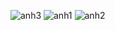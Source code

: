 ![anh3](https://github.com/user-attachments/assets/d2b4845d-35de-4d6e-8aec-cf1de0778940)
![anh1](https://github.com/user-attachments/assets/3aaea5e9-f27b-42a0-8777-38cdf1a1fb61)
![anh2](https://github.com/user-attachments/assets/b8e18926-7d91-48ad-8691-568c17a01a2b)
